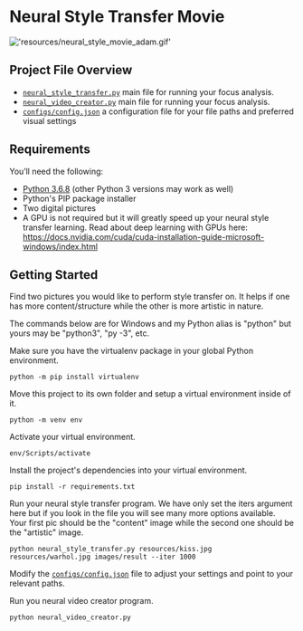 # Neural Style Transfer Movie

!['resources/neural_style_movie_adam.gif'](resources/neural_style_movie_adam.gif)

## Project File Overview

- [`neural_style_transfer.py`](neural_style_transfer.py) main file for running your focus analysis.
- [`neural_video_creator.py`](neural_video_creator.py) main file for running your focus analysis.
- [`configs/config.json`](configs/config.json) a configuration file for your file paths and preferred visual settings

## Requirements

You’ll need the following:

- [Python 3.6.8](https://www.python.org/downloads/release/python-368/) (other Python 3 versions may work as well)
- Python's PIP package installer
- Two digital pictures
- A GPU is not required but it will greatly speed up your neural style transfer learning. Read about deep learning with GPUs here: https://docs.nvidia.com/cuda/cuda-installation-guide-microsoft-windows/index.html

## Getting Started

Find two pictures you would like to perform style transfer on. It helps if one has more content/structure while the other is more artistic in nature.

The commands below are for Windows and my Python alias is "python" but yours may be "python3", "py -3", etc.

Make sure you have the virtualenv package in your global Python environment.

```
python -m pip install virtualenv
```

Move this project to its own folder and setup a virtual environment inside of it.

```
python -m venv env
```

Activate your virtual environment.

```
env/Scripts/activate
```

Install the project's dependencies into your virtual environment.

```
pip install -r requirements.txt
```

Run your neural style transfer program. We have only set the iters argument here but if you look in the file you will see many more options available. Your first pic should be the "content" image while the second one should be the "artistic" image.

```
python neural_style_transfer.py resources/kiss.jpg resources/warhol.jpg images/result --iter 1000
```

Modify the [`configs/config.json`](configs/config.json) file to adjust your settings and point to your relevant paths.

Run you neural video creator program.

```
python neural_video_creator.py
```


